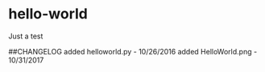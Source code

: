 # hello-world

Just a test

##CHANGELOG
added  helloworld.py - 10/26/2016
added HelloWorld.png - 10/31/2017
